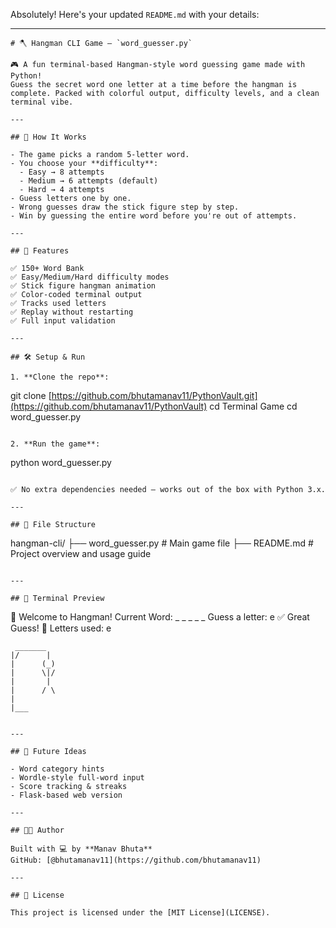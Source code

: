 Absolutely! Here's your updated `README.md` with your details:

---

```
# 🪓 Hangman CLI Game – `word_guesser.py`

🎮 A fun terminal-based Hangman-style word guessing game made with Python!  
Guess the secret word one letter at a time before the hangman is complete. Packed with colorful output, difficulty levels, and a clean terminal vibe.

---

## 🧠 How It Works

- The game picks a random 5-letter word.
- You choose your **difficulty**:
  - Easy → 8 attempts
  - Medium → 6 attempts (default)
  - Hard → 4 attempts
- Guess letters one by one.
- Wrong guesses draw the stick figure step by step.
- Win by guessing the entire word before you're out of attempts.

---

## 🎯 Features

✅ 150+ Word Bank  
✅ Easy/Medium/Hard difficulty modes  
✅ Stick figure hangman animation  
✅ Color-coded terminal output  
✅ Tracks used letters  
✅ Replay without restarting  
✅ Full input validation

---

## 🛠️ Setup & Run

1. **Clone the repo**:
```

git clone [https://github.com/bhutamanav11/PythonVault.git](https://github.com/bhutamanav11/PythonVault)
cd Terminal Game
cd word_guesser.py

```

2. **Run the game**:
```

python word_guesser.py

```

✅ No extra dependencies needed – works out of the box with Python 3.x.

---

## 🧩 File Structure

```

hangman-cli/
├── word_guesser.py   # Main game file
├── README.md         # Project overview and usage guide

```

---

## 📸 Terminal Preview

```

🎯 Welcome to Hangman!
Current Word: \_ \_ \_ \_ \_
Guess a letter: e
✅ Great Guess!
📜 Letters used: e

```
 _______
|/      |
|      (_)
|      \|/
|       |
|      / \
|
|___
```

```

---

## 🚀 Future Ideas

- Word category hints
- Wordle-style full-word input
- Score tracking & streaks
- Flask-based web version

---

## 👨‍💻 Author

Built with 💻 by **Manav Bhuta**  
GitHub: [@bhutamanav11](https://github.com/bhutamanav11)

---

## 📄 License

This project is licensed under the [MIT License](LICENSE).
```
